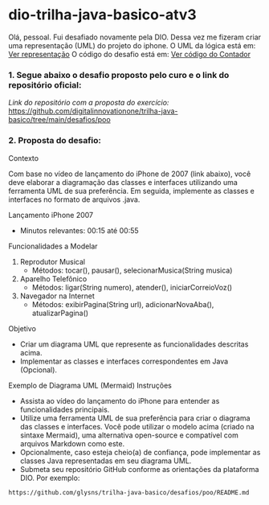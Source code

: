 # dio-trilha-java-basico-atv3
Olá, pessoal. Fui desafiado novamente pela DIO. Dessa vez me fizeram criar uma representação (UML) do projeto do iphone.
O UML da lógica está em: [Ver representação](Dio-trilha-java-básico-atv3-UML.png)
O código do desafio está em: [Ver código do Contador](src/Contador.java)


<h3> 1. Segue abaixo o desafio proposto pelo curo e o link do repositório oficial:</h3>

_Link do repositório  com a proposta do exercício:_ https://github.com/digitalinnovationone/trilha-java-basico/tree/main/desafios/poo

<h3>2. Proposta do desafio:</h3>
Contexto

Com base no vídeo de lançamento do iPhone de 2007 (link abaixo), você deve elaborar a diagramação das classes e interfaces utilizando uma ferramenta UML de sua preferência. Em seguida, implemente as classes e interfaces no formato de arquivos .java.

Lançamento iPhone 2007

- Minutos relevantes: 00:15 até 00:55

Funcionalidades a Modelar

  1. Reprodutor Musical
        - Métodos: tocar(), pausar(), selecionarMusica(String musica)
  2. Aparelho Telefônico
        - Métodos: ligar(String numero), atender(), iniciarCorreioVoz()
  3. Navegador na Internet
        - Métodos: exibirPagina(String url), adicionarNovaAba(), atualizarPagina()

Objetivo

- Criar um diagrama UML que represente as funcionalidades descritas acima.
- Implementar as classes e interfaces correspondentes em Java (Opcional).

Exemplo de Diagrama UML (Mermaid)
Instruções

  - Assista ao vídeo do lançamento do iPhone para entender as funcionalidades principais.
  - Utilize uma ferramenta UML de sua preferência para criar o diagrama das classes e interfaces. Você pode utilizar o modelo acima (criado na sintaxe Mermaid), uma alternativa open-source e compatível com arquivos Markdown como este.
  - Opcionalmente, caso esteja cheio(a) de confiança, pode implementar as classes Java representadas em seu diagrama UML.
  - Submeta seu repositório GitHub conforme as orientações da plataforma DIO. Por exemplo:

   ``` 
   https://github.com/glysns/trilha-java-basico/desafios/poo/README.md
